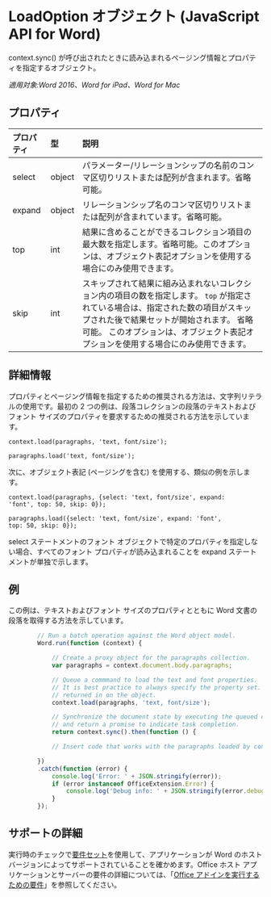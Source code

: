 # LoadOption オブジェクト (JavaScript API for Word)

context.sync() が呼び出されたときに読み込まれるページング情報とプロパティを指定するオブジェクト。

_適用対象:Word 2016、Word for iPad、Word for Mac_

## プロパティ
| プロパティ     | 型   |説明|
|:---------------|:--------|:----------|
|select|object|パラメーター/リレーションシップの名前のコンマ区切りリストまたは配列が含まれます。省略可能。|
|expand|object|リレーションシップ名のコンマ区切りリストまたは配列が含まれています。省略可能。|
|top|int| 結果に含めることができるコレクション項目の最大数を指定します。省略可能。このオプションは、オブジェクト表記オプションを使用する場合にのみ使用できます。|
|skip|int|スキップされて結果に組み込まれないコレクション内の項目の数を指定します。 `top` が指定されている場合は、指定された数の項目がスキップされた後で結果セットが開始されます。 省略可能。 このオプションは、オブジェクト表記オプションを使用する場合にのみ使用できます。|

## 詳細情報

プロパティとページング情報を指定するための推奨される方法は、文字列リテラルの使用です。最初の 2 つの例は、段落コレクションの段落のテキストおよびフォント サイズのプロパティを要求するための推奨される方法を示しています。

<code>context.load(paragraphs, 'text, font/size');</code>

<code>paragraphs.load('text, font/size');</code>

次に、オブジェクト表記 (ページングを含む) を使用する、類似の例を示します。

<code>context.load(paragraphs, {select: 'text, font/size',
                                expand: 'font',
                                top: 50,
                                skip: 0});</code>

<code>paragraphs.load({select: 'text, font/size',
                       expand: 'font',
                       top: 50,
                       skip: 0});</code>

select ステートメントのフォント オブジェクトで特定のプロパティを指定しない場合、すべてのフォント プロパティが読み込まれることを expand ステートメントが単独で示します。

## 例

この例は、テキストおよびフォント サイズのプロパティとともに Word 文書の段落を取得する方法を示しています。

```js
        // Run a batch operation against the Word object model.
        Word.run(function (context) {

            // Create a proxy object for the paragraphs collection.
            var paragraphs = context.document.body.paragraphs;

            // Queue a commmand to load the text and font properties.
            // It is best practice to always specify the property set. Otherwise, all properties are
            // returned in on the object.
            context.load(paragraphs, 'text, font/size');

            // Synchronize the document state by executing the queued commands,
            // and return a promise to indicate task completion.
            return context.sync().then(function () {

            // Insert code that works with the paragraphs loaded by context.load().

        })
        .catch(function (error) {
            console.log('Error: ' + JSON.stringify(error));
            if (error instanceof OfficeExtension.Error) {
                console.log('Debug info: ' + JSON.stringify(error.debugInfo));
            }
        });

```

## サポートの詳細
実行時のチェックで[要件セット](../office-add-in-requirement-sets.md)を使用して、アプリケーションが Word のホスト バージョンによってサポートされていることを確かめます。Office ホスト アプリケーションとサーバーの要件の詳細については、「[Office アドインを実行するための要件](../../docs/overview/requirements-for-running-office-add-ins.md)」を参照してください。